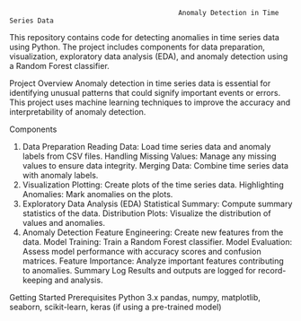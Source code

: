                                               Anomaly Detection in Time Series Data
This repository contains code for detecting anomalies in time series data using Python. The project includes components for data preparation, visualization, exploratory data analysis (EDA), and anomaly detection using a Random Forest classifier.

Project Overview
Anomaly detection in time series data is essential for identifying unusual patterns that could signify important events or errors. This project uses machine learning techniques to improve the accuracy and interpretability of anomaly detection.

Components
1. Data Preparation
Reading Data: Load time series data and anomaly labels from CSV files.
Handling Missing Values: Manage any missing values to ensure data integrity.
Merging Data: Combine time series data with anomaly labels.
2. Visualization
Plotting: Create plots of the time series data.
Highlighting Anomalies: Mark anomalies on the plots.
3. Exploratory Data Analysis (EDA)
Statistical Summary: Compute summary statistics of the data.
Distribution Plots: Visualize the distribution of values and anomalies.
4. Anomaly Detection
Feature Engineering: Create new features from the data.
Model Training: Train a Random Forest classifier.
Model Evaluation: Assess model performance with accuracy scores and confusion matrices.
Feature Importance: Analyze important features contributing to anomalies.
Summary Log
Results and outputs are logged for record-keeping and analysis.

Getting Started
Prerequisites
Python 3.x
pandas, numpy, matplotlib, seaborn, scikit-learn, keras (if using a pre-trained model)
